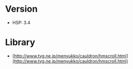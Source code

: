 # Version

- HSP: 3.4

# Library

- [http://www.tvg.ne.jp/menyukko/cauldron/hmscroll.html](http://www.tvg.ne.jp/menyukko/cauldron/hmscroll.html)

